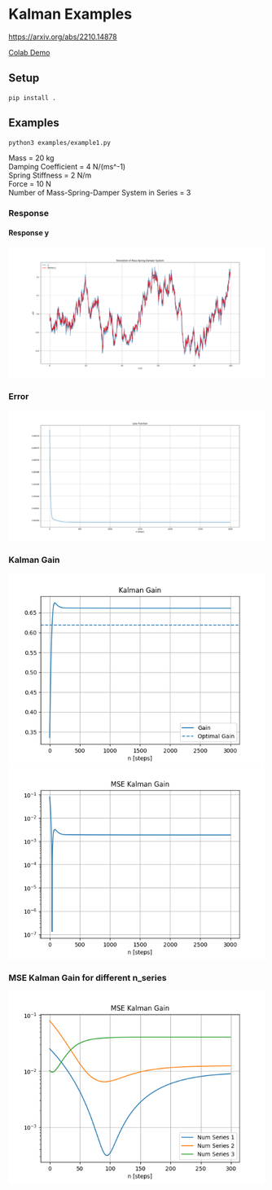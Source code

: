 # Kalman Examples
https://arxiv.org/abs/2210.14878

[Colab Demo](https://colab.research.google.com/drive/1KPn_slEGinYSy-zqQ662MZrHwI7StI4N?usp=sharing)

## Setup
```
pip install .
```

## Examples
```
python3 examples/example1.py
```

Mass = 20 kg  
Damping Coefficient = 4 N/(ms^-1)  
Spring Stiffness = 2 N/m  
Force = 10 N  
Number of Mass-Spring-Damper System in Series = 3  

### Response
#### Response y
![Response](img/y.png)

### Error
![Error](img/trainloss.png)

### Kalman Gain
![Gain](img/gain.png)
![Gain](img/msegain.png)

### MSE Kalman Gain for different n_series
![nseries_Error](img/mse_nseries.png)



